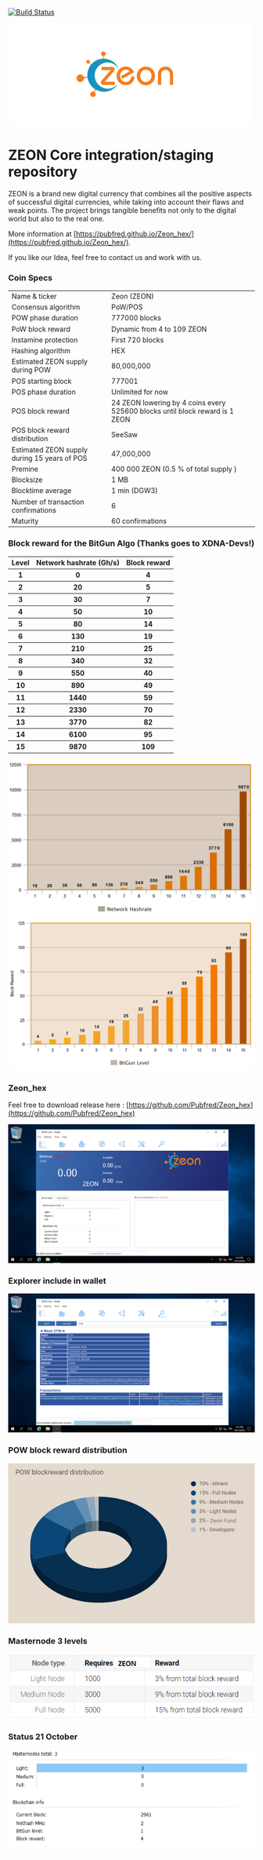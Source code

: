 [![Build Status](https://travis-ci.org/ZEONNetwork/zeon.svg?branch=master)](https://travis-ci.org/ZEONNetwork/zeon)


![Screenshot](zeon.png)


ZEON Core integration/staging repository
=====================================

ZEON  is a brand new digital currency that combines all the positive aspects of successful digital currencies, while taking into account their flaws and weak points. The project brings tangible benefits not only to the digital world but also to the real one.


More information at [https://pubfred.github.io/Zeon_hex/](https://pubfred.github.io/Zeon_hex/).

If you like our Idea, feel free to contact us and work with us. 


### Coin Specs

<table>
<tr><td>Name & ticker</td><td> Zeon (ZEON)</td></tr>
<tr><td>Consensus algorithm</td><td>PoW/POS</td></tr>
<tr><td>POW phase duration</td><td>777000 blocks</td></tr>
<tr><td>PoW block reward</td><td>Dynamic from 4 to 109 ZEON</td></tr>
<tr><td>Instamine protection</td><td>First 720 blocks</td></tr>
<tr><td>Hashing algorithm</td><td>HEX</td></tr>
<tr><td>Estimated ZEON supply during POW</td><td>80,000,000</td></tr>
<tr><td>POS starting block</td><td>777001</td></tr>
<tr><td>POS phase duration</td><td>Unlimited for now</td></tr>
<tr><td>POS block reward</td><td>24 ZEON lowering by 4 coins every 525600 blocks until block reward is 1 ZEON</td></tr>
<tr><td>POS block reward distribution</td><td>SeeSaw</td></tr>
<tr><td>Estimated ZEON supply during 15 years of POS</td><td>47,000,000</td></tr>
<tr><td>Premine</td><td> 400 000  ZEON (0.5 % of total supply )</td></tr>
<tr><td>Blocksize</td><td>1 MB</td></tr>
<tr><td>Blocktime average</td><td>1 min (DGW3)</td></tr>
<tr><td>Number of transaction confirmations</td><td>6</td></tr>
<tr><td>Maturity</td><td>60 confirmations</td></tr>
</table>


### Block reward for the BitGun Algo (Thanks goes to XDNA-Devs!)

<table>
<tr><th>Level</th><th>Network hashrate (Gh/s)</th><th>Block reward</th></tr>
<tr><th>1</th><th>0</th><th>4</th></tr>
<tr><th>2</th><th>20</th><th>5</th></tr>
<tr><th>3</th><th>30</th><th>7</th></tr>
<tr><th>4</th><th>50</th><th>10</th></tr>
<tr><th>5</th><th>80</th><th>14</th></tr>
<tr><th>6</th><th>130</th><th>19</th></tr>
<tr><th>7</th><th>210</th><th>25</th></tr>
<tr><th>8</th><th>340</th><th>32</th></tr>
<tr><th>9</th><th>550</th><th>40</th></tr>
<tr><th>10</th><th>890</th><th>49</th></tr>
<tr><th>11</th><th>1440</th><th>59</th></tr>
<tr><th>12</th><th>2330</th><th>70</th></tr>
<tr><th>13</th><th>3770</th><th>82</th></tr>
<tr><th>14</th><th>6100</th><th>95</th></tr>
<tr><th>15</th><th>9870</th><th>109</th></tr>
</table>

 ![Screenshot](network-hashrate.png)    ![Screenshot](blockreward.png)  




### Zeon_hex

Feel free to download release here : 
[https://github.com/Pubfred/Zeon_hex](https://github.com/Pubfred/Zeon_hex)

![Screenshot](ecran2.png)


### Explorer include in wallet 


![Screenshot](zeon_explorer.png)


### POW block reward distribution

![Screenshot](Pow_distribution.png)


### Masternode 3 levels 


![Screenshot](Masternode_reward.png)


### Status 21 October 

![Screenshot](Status_21_10_2018.png)




